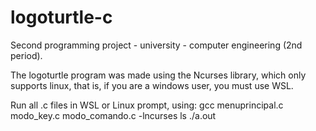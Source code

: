 # logoturtle-c

Second programming project - university - computer engineering (2nd period).

The logoturtle program was made using the Ncurses library, which only supports linux, that is, if you are a windows user, you must use WSL.

Run all .c files in WSL or Linux prompt, using:
gcc menuprincipal.c modo_key.c modo_comando.c -lncurses
ls
./a.out
